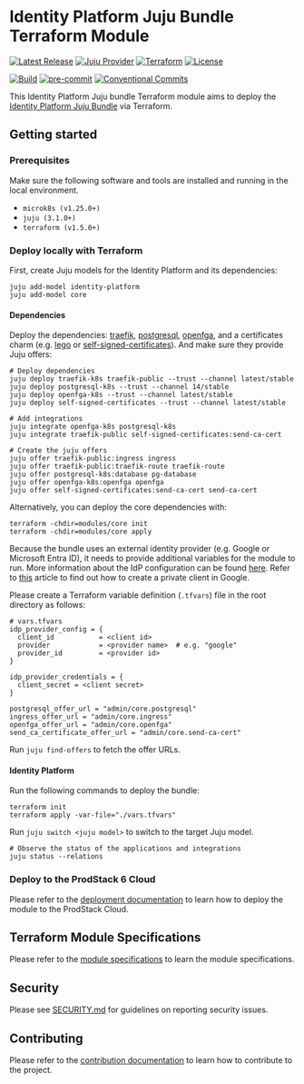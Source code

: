 # Identity Platform Juju Bundle Terraform Module

[![Latest Release](https://img.shields.io/github/release/canonical/iam-bundle-integration.svg?label=Release)](https://github.com/canonical/iam-bundle-integration/releases/latest)
[![Juju Provider](https://img.shields.io/badge/Juju%20Provider-0.11.0-%23E95420)](https://registry.terraform.io/providers/juju/juju/0.11.0)
[![Terraform](https://img.shields.io/badge/Terraform-v1.5.0+-%23713DAD?logo=terraform&logoColor=white)](https://www.terraform.io/)
[![License](https://img.shields.io/github/license/canonical/iam-bundle-integration?label=License)](https://github.com/canonical/iam-bundle-integration/blob/main/LICENSE)

[![Build](https://img.shields.io/github/actions/workflow/status/canonical/iam-bundle-integration/pull_request.yaml?label=Build)](https://github.com/canonical/iam-bundle-integration/actions/workflows/pull_request.yaml)
[![pre-commit](https://img.shields.io/badge/pre--commit-enabled-brightgreen?logo=pre-commit)](https://github.com/pre-commit/pre-commit)
[![Conventional Commits](https://img.shields.io/badge/Conventional%20Commits-1.0.0-%23FE5196.svg)](https://conventionalcommits.org)

This Identity Platform Juju bundle Terraform module aims to deploy
the [Identity Platform Juju Bundle](https://github.com/canonical/iam-bundle) via
Terraform.

## Getting started

### Prerequisites

Make sure the following software and tools are installed and running
in the local environment.

- `microk8s (v1.25.0+)`
- `juju (3.1.0+)`
- `terraform (v1.5.0+)`

### Deploy locally with Terraform

First, create Juju models for the Identity Platform and its dependencies:

```shell
juju add-model identity-platform
juju add-model core
```

#### Dependencies

Deploy the dependencies: [traefik](https://charmhub.io/traefik-k8s), [postgresql](https://charmhub.io/postgresql-k8s), [openfga](https://charmhub.io/openfga-k8s),
and a certificates charm (e.g. [lego](https://charmhub.io/lego) or [self-signed-certificates](https://charmhub.io/self-signed-certificates)).
And make sure they provide Juju offers:

```shell
# Deploy dependencies
juju deploy traefik-k8s traefik-public --trust --channel latest/stable
juju deploy postgresql-k8s --trust --channel 14/stable
juju deploy openfga-k8s --trust --channel latest/stable
juju deploy self-signed-certificates --trust --channel latest/stable

# Add integrations
juju integrate openfga-k8s postgresql-k8s
juju integrate traefik-public self-signed-certificates:send-ca-cert

# Create the juju offers
juju offer traefik-public:ingress ingress
juju offer traefik-public:traefik-route traefik-route
juju offer postgresql-k8s:database pg-database
juju offer openfga-k8s:openfga openfga
juju offer self-signed-certificates:send-ca-cert send-ca-cert
```

Alternatively, you can deploy the core dependencies with:

```shell
terraform -chdir=modules/core init
terraform -chdir=modules/core apply
```

Because the bundle uses an external identity provider (e.g. Google or Microsoft Entra ID),
it needs to provide additional variables for the module to run. More
information about the IdP configuration can be
found [here](https://charmhub.io/kratos-external-idp-integrator/configurations).
Refer to [this](https://support.google.com/cloud/answer/15549257) article to find out how to create a private client in Google.

Please create a Terraform variable definition (`.tfvars`) file in the root
directory as follows:

```shell
# vars.tfvars
idp_provider_config = {
  client_id           = <client id>
  provider            = <provider name>  # e.g. "google"
  provider_id         = <provider id>
}

idp_provider_credentials = {
  client_secret = <client secret>
}

postgresql_offer_url = "admin/core.postgresql"
ingress_offer_url = "admin/core.ingress"
openfga_offer_url = "admin/core.openfga"
send_ca_certificate_offer_url = "admin/core.send-ca-cert"
```

Run `juju find-offers` to fetch the offer URLs.

#### Identity Platform

Run the following commands to deploy the bundle:

```shell
terraform init
terraform apply -var-file="./vars.tfvars"
```

Run `juju switch <juju model>` to switch to the target Juju model.

```shell
# Observe the status of the applications and integrations
juju status --relations
```

### Deploy to the ProdStack 6 Cloud

Please refer to the [deployment documentation](docs/DEPLOYMENT.md) to learn
how to deploy the module to the ProdStack Cloud.

## Terraform Module Specifications

Please refer to the [module specifications](./MODULE_SPECS.md) to learn the
module specifications.

## Security

Please see [SECURITY.md](https://github.com/canonical/iam-bundle-integration/blob/main/SECURITY.md)
for guidelines on reporting security issues.

## Contributing

Please refer to the [contribution documentation](./CONTRIBUTING.md) to learn how
to contribute to the project.
